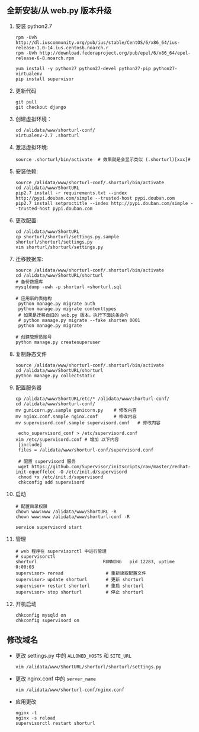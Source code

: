 ## 全新安装/从 web.py 版本升级

1. 安装 python2.7
    ```
    rpm -Uvh http://dl.iuscommunity.org/pub/ius/stable/CentOS/6/x86_64/ius-release-1.0-14.ius.centos6.noarch.r
    rpm -Uvh http://download.fedoraproject.org/pub/epel/6/x86_64/epel-release-6-8.noarch.rpm

    yum install -y python27 python27-devel python27-pip python27-virtualenv
    pip install supervisor
   ```
2. 更新代码
   ```
   git pull
   git checkout django
   ```
3. 创建虚拟环境：
    ```
    cd /alidata/www/shorturl-conf/
    virtualenv-2.7 .shorturl
    ```
4. 激活虚拟环境:
    ```
    source .shorturl/bin/activate  # 效果就是会显示类似 (.shorturl)[xxx]# 
    ```
5. 安装依赖:
    ```
    source /alidata/www/shorturl-conf/.shorturl/bin/activate
    cd /alidata/www/ShortURL
    pip2.7 install -r requirements.txt --index http://pypi.douban.com/simple --trusted-host pypi.douban.com
    pip2.7 install setproctitle --index http://pypi.douban.com/simple --trusted-host pypi.douban.com
    ```
6. 更改配置:
    ```
    cd /alidata/www/ShortURL
    cp shorturl/shorturl/settings.py.sample shorturl/shorturl/settings.py
    vim shorturl/shorturl/settings.py
    ```
7. 迁移数据库:
   ```
   source /alidata/www/shorturl-conf/.shorturl/bin/activate
   cd /alidata/www/ShortURL/shorturl
   # 备份数据库
   mysqldump -uwh -p shorturl >shorturl.sql

   # 应用新的表结构
    python manage.py migrate auth
    python manage.py migrate contenttypes
    # 如果是迁移自旧的 web.py 版本，执行下面这条命令
    # python manage.py migrate --fake shorten 0001
    python manage.py migrate

   # 创建管理员账号
   python manage.py createsuperuser
   ```
8. 复制静态文件
   ```
   source /alidata/www/shorturl-conf/.shorturl/bin/activate
   cd /alidata/www/ShortURL/shorturl
   python manage.py collectstatic
   ```
9. 配置服务器
   ```
   cp /alidata/www/ShortURL/etc/* /alidata/www/shorturl-conf/
   cd /alidata/www/shorturl-conf/
   mv gunicorn.py.sample gunicorn.py    # 修改内容
   mv nginx.conf.sample nginx.conf      # 修改内容
   mv supervisord.conf.sample supervisord.conf   # 修改内容

    echo_supervisord_conf > /etc/supervisord.conf
   vim /etc/supervisord.conf # 增加 以下内容
    [include]
    files = /alidata/www/shorturl-conf/supervisord.conf

    # 配置 supervisord 服务
    wget https://github.com/Supervisor/initscripts/raw/master/redhat-init-equeffelec -O /etc/init.d/supervisord
    chmod +x /etc/init.d/supervisord
    chkconfig add supervisord

10. 启动
    ```
    # 配置目录权限
    chown www:www /alidata/www/ShortURL -R
    chown www:www /alidata/www/shorturl-conf -R

    service supervisord start
    ```

11. 管理
    ```
    # web 程序在 supervisorctl 中进行管理
    # supervisorctl
    shorturl                         RUNNING   pid 12283, uptime 0:00:03
    supervisor> reread                # 重新读取配置文件
    supervisor> update shorturl       # 更新 shorturl
    supervisor> restart shorturl      # 重启 shorturl
    supervisor> stop shorturl         # 停止 shorturl
    ```

12. 开机启动
    ```
    chkconfig mysqld on
    chkconfig supervisord on
    ```



## 修改域名

* 更改 settings.py 中的 `ALLOWED_HOSTS` 和 `SITE_URL`
    ```
    vim /alidata/www/ShortURL/shorturl/shorturl/settings.py
    ```

* 更改 nginx.conf 中的 `server_name`
    ```
    vim /alidata/www/shorturl-conf/nginx.conf
    ```
* 应用更改
    ```
    nginx -t
    nginx -s reload
    supervisorctl restart shorturl
    ```
